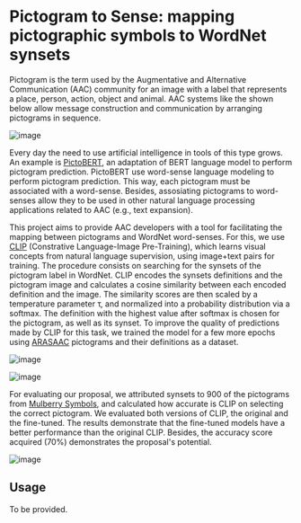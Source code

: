 # Pictogram to Sense: mapping pictographic symbols to WordNet synsets

Pictogram is the term used by the Augmentative and Alternative Communication (AAC) community for an image with a label that represents a place, person, action, object and animal. AAC systems like the shown below allow message construction and communication by arranging pictograms in sequence. 

![image](https://user-images.githubusercontent.com/7529265/139294919-14830639-b5a7-46a9-8267-d1a8d3754568.png)


Every day the need to use artificial intelligence in tools of this type grows. An example is [PictoBERT](https://github.com/jayralencar/pictoBERT/), an adaptation of BERT language model to perform pictogram prediction. PictoBERT use word-sense language modeling to perform pictogram prediction. This way, each pictogram must be associated with a word-sense. Besides, assosiating pictograms to word-senses allow they to be used in other natural language processing applications related to AAC (e.g., text expansion).

This project aims to provide AAC developers with a tool for facilitating the mapping between pictograms and WordNet word-senses. For this, we use [CLIP](https://openai.com/blog/clip/) (Constrative Language-Image Pre-Training), which learns visual concepts from natural language supervision, using image+text pairs for training. The procedure consists on searching for the synsets of the pictogram label in WordNet. CLIP encodes the synsets definitions and the pictogram image and calculates a cosine similarity between each encoded definition and the image. The similarity scores are then scaled by a temperature parameter τ, and normalized into a probability distribution via a softmax. The definition with the highest value after softmax is chosen for the pictogram, as well as its synset. To improve the quality of predictions made by CLIP for this task, we trained the model for a few more epochs using [ARASAAC](https://arasaac.org/) pictograms and their definitions as a dataset.

![image](https://user-images.githubusercontent.com/7529265/139293966-8d6c63b3-a53f-491e-9a1e-5f8494e73c58.png)

![image](https://user-images.githubusercontent.com/7529265/139294357-405b99c9-a982-43ea-8b9e-8798ccac4d50.png)


For evaluating our proposal, we attributed synsets to 900 of the pictograms from [Mulberry Symbols](https://mulberrysymbols.org/), and calculated how accurate is CLIP on selecting the correct pictogram. We evaluated both versions of CLIP, the original and the fine-tuned. The results demonstrate that the fine-tuned models have a better performance than the original CLIP. Besides, the accuracy score acquired (70\%) demonstrates the proposal's potential.

![image](https://user-images.githubusercontent.com/7529265/139294626-07f3aaca-a18f-49c1-abb9-e1067a1e47fa.png)

## Usage

To be provided.
